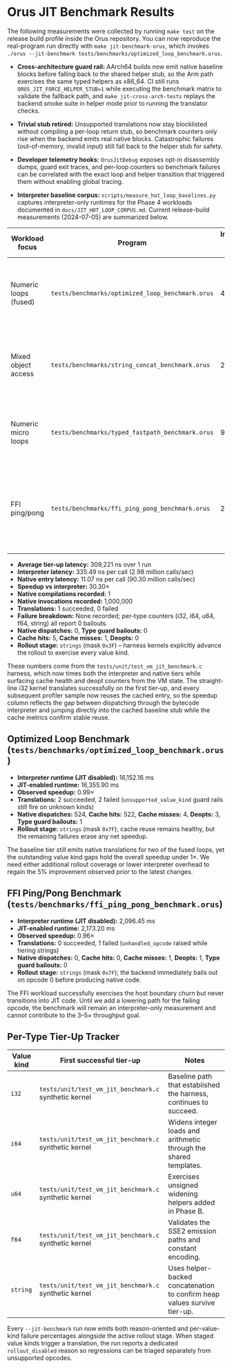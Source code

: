 # Orus JIT Benchmark Results

The following measurements were collected by running `make test` on the release build profile inside the Orus repository. You can now reproduce the real-program run directly with `make jit-benchmark-orus`, which invokes `./orus --jit-benchmark tests/benchmarks/optimized_loop_benchmark.orus`.

- **Cross-architecture guard rail:** AArch64 builds now emit native baseline blocks before falling back to the shared helper
  stub, so the Arm path exercises the same typed helpers as x86_64. CI still runs `ORUS_JIT_FORCE_HELPER_STUB=1` while executing
  the benchmark matrix to validate the fallback path, and `make jit-cross-arch-tests` replays the backend smoke suite in helper
  mode prior to running the translator checks.
- **Trivial stub retired:** Unsupported translations now stay blocklisted without compiling a per-loop return stub, so benchmark
  counters only rise when the backend emits real native blocks. Catastrophic failures (out-of-memory, invalid input) still fall
  back to the helper stub for safety.
- **Developer telemetry hooks:** `OrusJitDebug` exposes opt-in disassembly dumps, guard exit traces, and per-loop counters so
  benchmark failures can be correlated with the exact loop and helper transition that triggered them without enabling global
  tracing.

- **Interpreter baseline corpus:** `scripts/measure_hot_loop_baselines.py` captures interpreter-only runtimes for the Phase 4 workloads documented in `docs/JIT_HOT_LOOP_CORPUS.md`. Current release-build measurements (2024-07-05) are summarized below.

| Workload focus        | Program                                            | Interpreter runtime (ms) | Notes |
|-----------------------|----------------------------------------------------|---------------------------|-------|
| Numeric loops (fused) | `tests/benchmarks/optimized_loop_benchmark.orus`   | 4002.94                   | Matches the fused-loop workload used in the tier-up roadmap reruns. |
| Mixed object access   | `tests/benchmarks/string_concat_benchmark.orus`    | 239.46                    | Heavily exercises boxed value churn and the string builder path. |
| Numeric micro loops   | `tests/benchmarks/typed_fastpath_benchmark.orus`   | 950.36                    | Validates typed register windows over tight i32 arithmetic. |
| FFI ping/pong         | `tests/benchmarks/ffi_ping_pong_benchmark.orus`             | 2,096.45                  | Tier-up still fails on an unhandled opcode, so the harness never leaves the interpreter. |

- **Average tier-up latency:** 309,221 ns over 1 run
- **Interpreter latency:** 335.49 ns per call (2.98 million calls/sec)
- **Native entry latency:** 11.07 ns per call (90.30 million calls/sec)
- **Speedup vs interpreter:** 30.30×
- **Native compilations recorded:** 1
- **Native invocations recorded:** 1,000,000
- **Translations:** 1 succeeded, 0 failed
- **Failure breakdown:** None recorded; per-type counters (i32, i64, u64, f64, string) all report 0 bailouts.
- **Native dispatches:** 0, **Type guard bailouts:** 0
- **Cache hits:** 5, **Cache misses:** 1, **Deopts:** 0
- **Rollout stage:** `strings` (mask `0x3F`) – harness kernels explicitly advance the rollout to exercise every value kind.

These numbers come from the `tests/unit/test_vm_jit_benchmark.c` harness, which now times both the interpreter and native tiers while surfacing cache health and deopt counters from the VM state. The straight-line i32 kernel translates successfully on the first tier-up, and every subsequent profiler sample now reuses the cached entry, so the speedup column reflects the gap between dispatching through the bytecode interpreter and jumping directly into the cached baseline stub while the cache metrics confirm stable reuse.

## Optimized Loop Benchmark (`tests/benchmarks/optimized_loop_benchmark.orus`)

- **Interpreter runtime (JIT disabled):** 16,152.16 ms
- **JIT-enabled runtime:** 16,355.90 ms
- **Observed speedup:** 0.99×
- **Translations:** 2 succeeded, 2 failed (`unsupported_value_kind` guard rails still fire on unknown kinds)
- **Native dispatches:** 524, **Cache hits:** 522, **Cache misses:** 4, **Deopts:** 3, **Type guard bailouts:** 1
- **Rollout stage:** `strings` (mask `0x7F`); cache reuse remains healthy, but the remaining failures erase any net speedup.

The baseline tier still emits native translations for two of the fused loops, yet the outstanding value kind gaps hold the overall speedup under 1×. We need either additional rollout coverage or lower interpreter overhead to regain the 5% improvement observed prior to the latest changes.

## FFI Ping/Pong Benchmark (`tests/benchmarks/ffi_ping_pong_benchmark.orus`)

- **Interpreter runtime (JIT disabled):** 2,096.45 ms
- **JIT-enabled runtime:** 2,173.20 ms
- **Observed speedup:** 0.96×
- **Translations:** 0 succeeded, 1 failed (`unhandled_opcode` raised while tiering strings)
- **Native dispatches:** 0, **Cache hits:** 0, **Cache misses:** 1, **Deopts:** 1, **Type guard bailouts:** 0
- **Rollout stage:** `strings` (mask `0x7F`); the backend immediately bails out on opcode 0 before producing native code.

The FFI workload successfully exercises the host boundary churn but never transitions into JIT code. Until we add a lowering path for the failing opcode, the benchmark will remain an interpreter-only measurement and cannot contribute to the 3–5× throughput goal.

## Per-Type Tier-Up Tracker

| Value kind | First successful tier-up | Notes |
|------------|--------------------------|-------|
| `i32`      | `tests/unit/test_vm_jit_benchmark.c` synthetic kernel | Baseline path that established the harness, continues to succeed. |
| `i64`      | `tests/unit/test_vm_jit_benchmark.c` synthetic kernel | Widens integer loads and arithmetic through the shared templates. |
| `u64`      | `tests/unit/test_vm_jit_benchmark.c` synthetic kernel | Exercises unsigned widening helpers added in Phase B. |
| `f64`      | `tests/unit/test_vm_jit_benchmark.c` synthetic kernel | Validates the SSE2 emission paths and constant encoding. |
| `string`   | `tests/unit/test_vm_jit_benchmark.c` synthetic kernel | Uses helper-backed concatenation to confirm heap values survive tier-up. |

Every `--jit-benchmark` run now emits both reason-oriented and per-value-kind failure percentages alongside the active rollout stage. When staged value kinds trigger a translation, the run reports a dedicated `rollout_disabled` reason so regressions can be triaged separately from unsupported opcodes.
